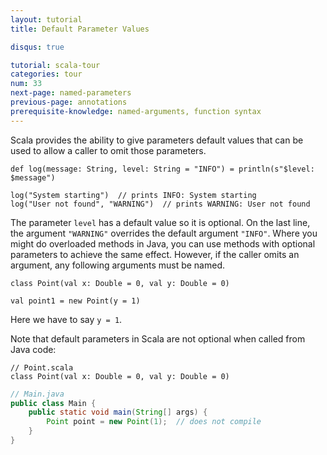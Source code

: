 ```yaml
---
layout: tutorial
title: Default Parameter Values

disqus: true

tutorial: scala-tour
categories: tour
num: 33
next-page: named-parameters
previous-page: annotations
prerequisite-knowledge: named-arguments, function syntax
---
```


Scala provides the ability to give parameters default values that can be used to allow a caller to omit those parameters.

```tut
def log(message: String, level: String = "INFO") = println(s"$level: $message")

log("System starting")  // prints INFO: System starting
log("User not found", "WARNING")  // prints WARNING: User not found
```

The parameter `level` has a default value so it is optional. On the last line, the argument `"WARNING"` overrides the default argument `"INFO"`. Where you might do overloaded methods in Java, you can use methods with optional parameters to achieve the same effect. However, if the caller omits an argument, any following arguments must be named.

```tut  
class Point(val x: Double = 0, val y: Double = 0)

val point1 = new Point(y = 1)
```
Here we have to say `y = 1`.

Note that default parameters in Scala are not optional when called from Java code:

```tut
// Point.scala
class Point(val x: Double = 0, val y: Double = 0)
```

```java
// Main.java
public class Main {
    public static void main(String[] args) {
        Point point = new Point(1);  // does not compile
    }
}
```
